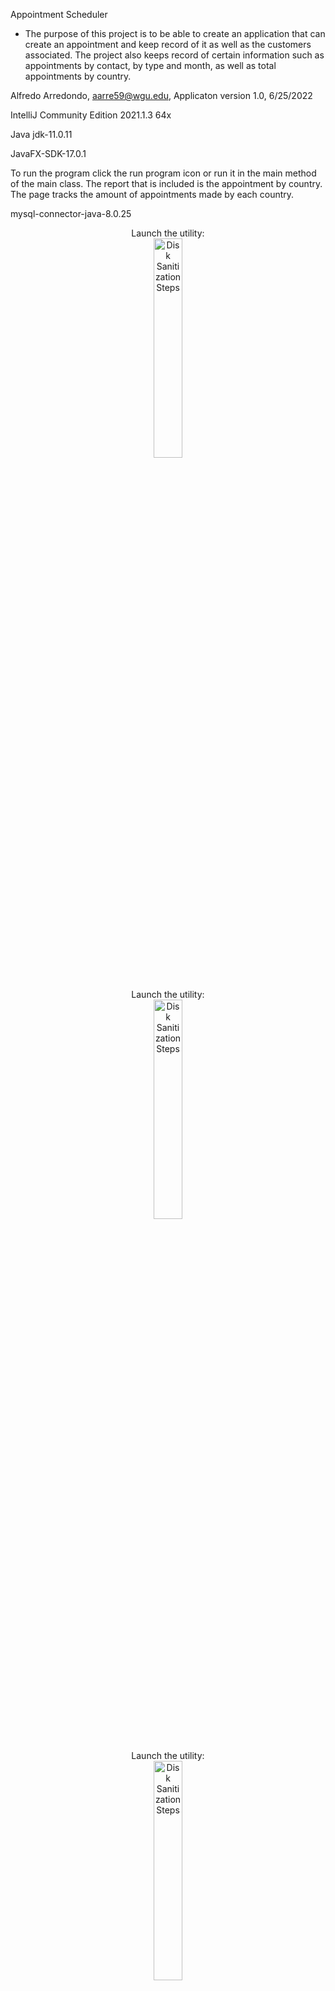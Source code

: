Appointment Scheduler 
    
- The purpose of this project is to be able to create an application that can create an appointment 
and keep record of it as well as the customers associated. The project also keeps record of certain information such as 
appointments by contact, by type and month, as well as total appointments by country.

Alfredo Arredondo, aarre59@wgu.edu, Applicaton version 1.0, 6/25/2022

IntelliJ Community Edition 2021.1.3 64x

Java jdk-11.0.11

JavaFX-SDK-17.0.1

To run the program click the run program icon or run it in the main method of the main class.
The report that is included is the appointment by country. The page tracks the amount of appointments made by each country. 

mysql-connector-java-8.0.25


<p align="center">
Launch the utility: <br/>
<img src="https://i.imgur.com/x10Is7V.png" height="30%" width="30%" alt="Disk Sanitization Steps"/>
<br />
<br />
    
<p align="center">
Launch the utility: <br/>
<img src="https://i.imgur.com/Oz1sQJq.png" height="30%" width="30%" alt="Disk Sanitization Steps"/>
<br />
<br />

<p align="center">
Launch the utility: <br/>
<img src="https://i.imgur.com/RXxYVQt.png" height="30%" width="30%" alt="Disk Sanitization Steps"/>
<br />
<br />

